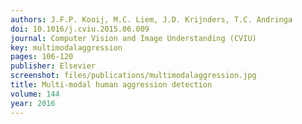 ```yaml
---
authors: J.F.P. Kooij, M.C. Liem, J.D. Krijnders, T.C. Andringa
doi: 10.1016/j.cviu.2015.06.009
journal: Computer Vision and Image Understanding (CVIU)
key: multimodalaggression
pages: 106-120
publisher: Elsevier
screenshot: files/publications/multimodalaggression.jpg
title: Multi-modal human aggression detection
volume: 144
year: 2016
---
```


